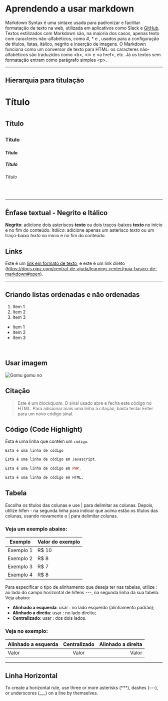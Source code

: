 # Aprendendo a usar markdown  
Markdown Syntax é uma sintaxe usada para padronizar e facilitar formatação de texto na web, utilizada em aplicativos como Slack e [GitHub](#). 
Textos estilizados com Markdown são, na maioria dos casos, apenas texto com caracteres não-alfabéticos, como #, \* e ![](), usados para a configuração de títulos, listas, itálico, negrito e inserção de imagens. 
O Markdown funciona como um conversor de texto para HTML: os caracteres não-alfabéticos são traduzidos como &lt;b>, &lt;i> e &lt;a href>, etc. Já os textos sem formatação entram como parágrafo simples &lt;p>.

***

## **Hierarquia para titulação**
# Título <h1>
## Título <h2>
### Título <h3>
#### Título <h4>
##### Título <h5>
###### Título <h6>
  
 <br />
  
---  

## Ênfase textual - Negrito e Itálico
**Negrito**: adicione dois asteriscos **texto** ou dois traços-baixos __texto__ no início e no fim do conteúdo.
*Itálico*: adicione apenas um asterisco *texto* ou um traço-baixo _texto_ no início e no fim do conteúdo.
  
## Links
Este é um [link em formato de texto](https://docs.pipz.com/central-de-ajuda/learning-center/guia-basico-de-markdown#open), e este é um link direto (https://docs.pipz.com/central-de-ajuda/learning-center/guia-basico-de-markdown#open).  
 
___
  
## Criando listas ordenadas e não ordenadas  
 
1. Item 1  
2. Item 2  
3. Item 3  


* Item 1  
* Item 2  
* Item 3  
  
<br />
  
## Usar imagem
![Gomu gomu no](https://alfabetajuega.com/hero/2020/03/one-piece-luffy-1.jpg?width=1200&aspect_ratio=1200:631)
  
## Citação

>Este é um *blockquote*. O sinal usado abre e fecha este código no HTML. 
>Para adicionar mais uma linha à citação, basta teclar Enter para um novo
>código sinal.
  
## Código (Code Highlight)
  
Esta é uma linha que contém um `código`.

```
Esta é uma linha de código
 ```
 
  
~~~javascript
Esta é uma linha de código em Javascript.
~~~

~~~php
Esta é uma linha de código em PHP.
~~~

~~~html
Esta é uma linha de código em HTML.
~~~  
  

## Tabela

Escolha os títulos das colunas e use | para delimitar as colunas. Depois, utilize hífen - na segunda linha para indicar que acima estão os títulos das colunas, usando novamente o | para delimitar colunas. 

### Veja um exemplo abaixo:
  
Exemplo   | Valor do exemplo
--------- | ------
Exemplo 1 | R$ 10
Exemplo 2 | R$ 8
Exemplo 3 | R$ 7
Exemplo 4 | R$ 8
  
  
Para especificar o tipo de alinhamento que deseja ter nas tabelas, utilize : ao lado do campo horizontal de hífens ---, na segunda linha da sua tabela. Veja abaixo:

* **Alinhado a esquerda**: usar : no lado esquerdo (alinhamento padrão);
* **Alinhado a direita**: usar : no lado direito;
* **Centralizado**: usar : dos dois lados.

 ### Veja no exemplo:  
 Alinhado a esquerda | Centralizado | Alinhado a direita
:--------- | :------: | -------:
Valor | Valor | Valor

***
  
## Linha Horizontal
To create a horizontal rule, use three or more asterisks (***), dashes (---), or underscores (___) on a line by themselves.

  
  
